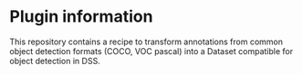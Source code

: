 # Plugin information

This repository contains a recipe to transform annotations from common object detection formats (COCO, VOC pascal) into 
a Dataset compatible for object detection in DSS.



